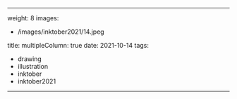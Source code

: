 
---
weight: 8
images:
- /images/inktober2021/14.jpeg

title:
multipleColumn: true
date: 2021-10-14
tags:
- drawing
- illustration
- inktober
- inktober2021
---

